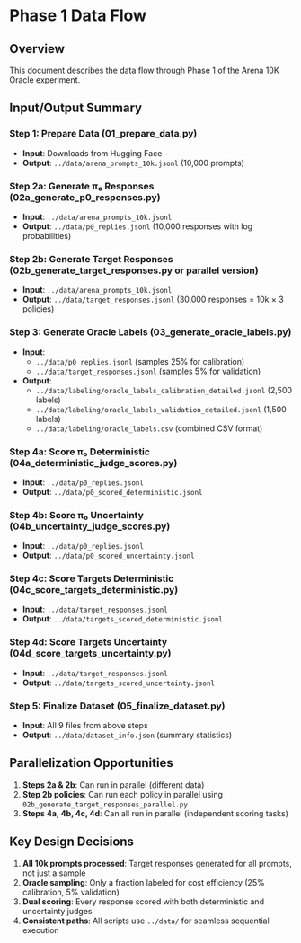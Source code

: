 # Phase 1 Data Flow

## Overview
This document describes the data flow through Phase 1 of the Arena 10K Oracle experiment.

## Input/Output Summary

### Step 1: Prepare Data (01_prepare_data.py)
- **Input**: Downloads from Hugging Face
- **Output**: `../data/arena_prompts_10k.jsonl` (10,000 prompts)

### Step 2a: Generate π₀ Responses (02a_generate_p0_responses.py)
- **Input**: `../data/arena_prompts_10k.jsonl`
- **Output**: `../data/p0_replies.jsonl` (10,000 responses with log probabilities)

### Step 2b: Generate Target Responses (02b_generate_target_responses.py or parallel version)
- **Input**: `../data/arena_prompts_10k.jsonl`
- **Output**: `../data/target_responses.jsonl` (30,000 responses = 10k × 3 policies)

### Step 3: Generate Oracle Labels (03_generate_oracle_labels.py)
- **Input**: 
  - `../data/p0_replies.jsonl` (samples 25% for calibration)
  - `../data/target_responses.jsonl` (samples 5% for validation)
- **Output**:
  - `../data/labeling/oracle_labels_calibration_detailed.jsonl` (2,500 labels)
  - `../data/labeling/oracle_labels_validation_detailed.jsonl` (1,500 labels)
  - `../data/labeling/oracle_labels.csv` (combined CSV format)

### Step 4a: Score π₀ Deterministic (04a_deterministic_judge_scores.py)
- **Input**: `../data/p0_replies.jsonl`
- **Output**: `../data/p0_scored_deterministic.jsonl`

### Step 4b: Score π₀ Uncertainty (04b_uncertainty_judge_scores.py)
- **Input**: `../data/p0_replies.jsonl`
- **Output**: `../data/p0_scored_uncertainty.jsonl`

### Step 4c: Score Targets Deterministic (04c_score_targets_deterministic.py)
- **Input**: `../data/target_responses.jsonl`
- **Output**: `../data/targets_scored_deterministic.jsonl`

### Step 4d: Score Targets Uncertainty (04d_score_targets_uncertainty.py)
- **Input**: `../data/target_responses.jsonl`
- **Output**: `../data/targets_scored_uncertainty.jsonl`

### Step 5: Finalize Dataset (05_finalize_dataset.py)
- **Input**: All 9 files from above steps
- **Output**: `../data/dataset_info.json` (summary statistics)

## Parallelization Opportunities

1. **Steps 2a & 2b**: Can run in parallel (different data)
2. **Step 2b policies**: Can run each policy in parallel using `02b_generate_target_responses_parallel.py`
3. **Steps 4a, 4b, 4c, 4d**: Can all run in parallel (independent scoring tasks)

## Key Design Decisions

1. **All 10k prompts processed**: Target responses generated for all prompts, not just a sample
2. **Oracle sampling**: Only a fraction labeled for cost efficiency (25% calibration, 5% validation)
3. **Dual scoring**: Every response scored with both deterministic and uncertainty judges
4. **Consistent paths**: All scripts use `../data/` for seamless sequential execution